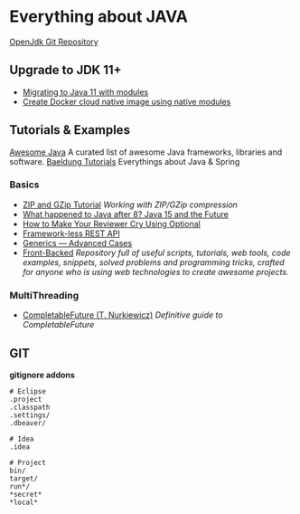 # Everything about JAVA

[OpenJdk Git Repository](https://github.com/openjdk/)

## Upgrade to JDK 11+

- [Migrating to Java 11 with modules](https://medium.com/criciumadev/its-time-migrating-to-java-11-5eb3868354f9)
- [Create Docker cloud native image using native modules](https://medium.com/criciumadev/create-a-cloud-native-image-using-java-modules-a670be616b29)

## Tutorials & Examples

[Awesome Java](https://github.com/akullpp/awesome-java) A curated list of awesome Java frameworks, libraries and software.
[Baeldung Tutorials](https://github.com/eugenp/tutorials) Everythings about Java & Spring 

### Basics
- [ZIP and GZip Tutorial](http://tutorials.jenkov.com/java-zip/index.html) _Working with ZIP/GZip compression_ 
- [What happened to Java after 8? Java 15 and the Future](https://medium.com/blue-harvest-tech-blog/what-happened-to-java-after-8-java-15-and-the-future-8a005edcc013)
- [How to Make Your Reviewer Cry Using Optional](https://dante0747.medium.com/how-to-make-your-reviewer-cry-using-java-optional-da5a32db4fba)
- [Framework-less REST API](https://medium.com/consulner/framework-less-rest-api-in-java-dd22d4d642fa)
- [Generics — Advanced Cases](https://levelup.gitconnected.com/java-generics-advanced-cases-d05db19b47d5)
- [Front-Backed](https://frontbackend.com/) _Repository full of useful scripts, tutorials, web tools, code examples, snippets, solved problems and programming tricks, crafted for anyone who is using web technologies to create awesome projects._


### MultiThreading
- [CompletableFuture (T. Nurkiewicz)](https://www.nurkiewicz.com/2013/05/java-8-definitive-guide-to.html) _Definitive guide to CompletableFuture_

## GIT

**gitignore addons**
```
# Eclipse
.project
.classpath
.settings/
.dbeaver/

# Idea
.idea

# Project
bin/
target/
run*/
*secret*
*local*
```
